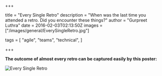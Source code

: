 +++

title = "Every Single Retro"
description = "When was the last time you attended a retro. Did you encounter these things?"
author = "Gurpreet Luthra"
date = 2016-02-03T02:13:50Z
images = ["/images/general/EverySingleRetro.jpg"]


tags = [
    "agile",
    "teams",
    "technical",
]

+++

**The outcome of almost every retro can be captured easily by this poster:**

![Every Single Retro](/images/general/EverySingleRetro.jpg "Every Single Retro")
